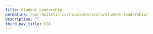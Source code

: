 ```yaml
---
title: Student Leadership
permalink: /our-holistic-curriculum/cce/cca/student-leadership/
description: ""
third_nav_title: CCA
---
```

